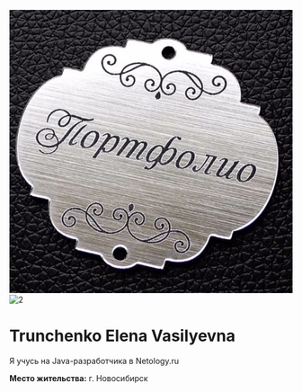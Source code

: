 
![1](https://github.com/ElenaTrunchenko/portfolio/blob/main/%D0%BF%D0%BE%D1%80%D1%82%D1%84%D0%BE%D0%BB%D0%B8%D0%BE.jpg)
![2](https://github.com/ElenaTrunchenko/portfolio/assets/149697100/cd59a1cb-0a24-476e-abb2-528c929b62f8)

# Trunchenko Elena Vasilyevna

Я учусь на Java-разработчика в Netology.ru

**Место жительства:** г. Новосибирск
